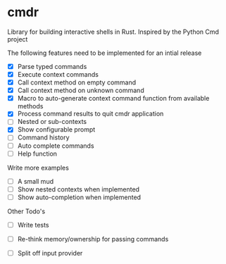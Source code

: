 # cmdr
Library for building interactive shells in Rust. Inspired by the Python Cmd project

The following features need to be implemented for an intial release

- [X] Parse typed commands
- [X] Execute context commands
- [X] Call context method on empty command
- [X] Call context method on unknown command
- [X] Macro to auto-generate context command function from available methods
- [X] Process command results to quit cmdr application
- [ ] Nested or sub-contexts
- [X] Show configurable prompt
- [ ] Command history
- [ ] Auto complete commands
- [ ] Help function

Write more examples
- [ ] A small mud
- [ ] Show nested contexts when implemented
- [ ] Show auto-completion when implemented

Other Todo's
- [ ] Write tests
- [ ] Re-think memory/ownership for passing commands
- [ ] Split off input provider

